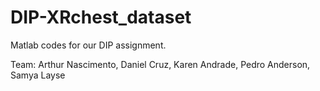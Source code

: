 # DIP-XRchest_dataset
Matlab codes for our DIP assignment.

Team: Arthur Nascimento, Daniel Cruz, Karen Andrade, Pedro Anderson, Samya Layse
